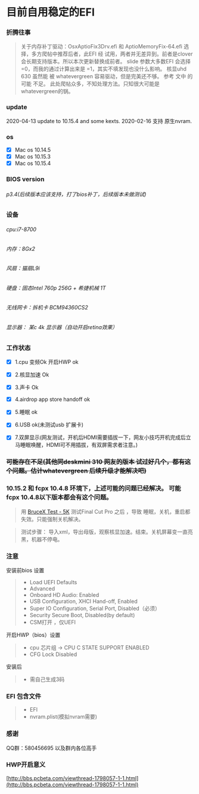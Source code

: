 # 目前自用稳定的EFI

### 折腾往事

> 关于内存补丁驱动：OsxAptioFix3Drv.efi 和  AptioMemoryFix-64.efi 选择，多方爬帖中推荐后者，此EFI 经 试用，两者并无差异到。前者是clover 会长期支持版本。所以本次更新替换成前者。
> slide 参数大多数EFI 会选择 =0，而我的通过计算出来是 =1，其实不填发现也没什么影响。
> 核显uhd 630 虽然能 被 whatevergreen 容易驱动，但是完美还不够。 参考 文中 的可能 不足。  此处爬帖众多，不知处理方法。只知很大可能是whatevergreen的锅。



### update
2020-04-13  update to 10.15.4 and some kexts.
2020-02-16  支持 原生nvram.


### os
- [x] Mac os 10.14.5
- [x] Mac os 10.15.3
- [x] Mac os 10.15.4

### BIOS version

###### p3.4(后续版本应该支持，打了bios补丁，后续版本未做测试)

### 设备

###### cpu:i7-8700
###### 内存：8Gx2
###### 风扇：猫扇L9i
###### 硬盘：固态Intel 760p  256G + 希捷机械 1T
###### 无线网卡：拆机卡 BCM94360CS2 
###### 显示器： 某c 4k 显示器（自动开启retina效果）

### 工作状态

- [x] 1.cpu 变频Ok 开启HWP ok
- [x] 2.核显加速 Ok
- [x] 3.声卡  Ok
- [x] 4.airdrop app store handoff ok
- [x] 5.睡眠 ok
- [x] 6.USB ok(未测试usb 扩展卡)
- [x] 7.双屏显示(网友测试，开机后HDMI需要插拔一下，网友小技巧开机完成后立马睡眠唤醒，HDMI可不用插拔，有双屏需求者注意。)


### ~~可能存在不足(其他同deskmini 310 网友的版本 试过好几个，都有这个问题。估计whatevergreen 后续升级才能解决吧)~~
### 10.15.2 和 fcpx 10.4.8 环境下，上述可能的问题已经解决。 可能fcpx 10.4.8以下版本都会有这个问题。
> 用   [BruceX Test  - 5K](https://github.com/isNextJuly/Hackintosh-EFI-for-deskmini-310-i7-8700/blob/master/BruceX%20Test%20%20-%205K.fcpxml)  测试Final Cut Pro 之后 ，导致 睡眠，关机，重启都失效。只能强制关机解决。

> 测试步骤： 导入xml，导出母版，观察核显加速。结束。关机屏幕变一直亮黑，机器不停电。
 



### 注意
安装前bios 设置

> * Load UEFI Defaults
> * Advanced
> * Onboard HD Audio: Enabled
> * USB Configuration, XHCI Hand-off, Enabled
> * Super IO Configuration, Serial Port, Disabled（必须）
> * Security Secure Boot, Disabled(by default)
> * CSM打开 ，仅UEFI

开启HWP（bios）设置
> * cpu 芯片组 -> CPU C STATE SUPPORT  ENABLED
> * CFG Lock   Disabled

安装后

> * 需自己生成3码

### EFI 包含文件
> * EFI
> * nvram.plist(模拟nvram需要)


### 感谢
QQ群：580456695 以及群内各位高手

### HWP开启意义
  [http://bbs.pcbeta.com/viewthread-1798057-1-1.html](http://bbs.pcbeta.com/viewthread-1798057-1-1.html)



